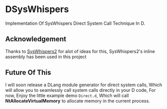 # DSysWhispers

Implementation Of SysWhispers Direct System Call Technique In D.


## Acknowledgement

Thanks to [SysWhispers2](https://github.com/jthuraisamy/SysWhispers2) for alot of ideas for this, SysWhispers2's inline assembly has been used in this project


## Future Of This
I will soon release a DLang module generator for direct system calls, Which will allow you to seamlessly call system calls directly in your D code, For now, Enjoy the little example demo ``Direct.d``, Which will call **NtAllocateVirtualMemory** to allocate memory in the current process.
